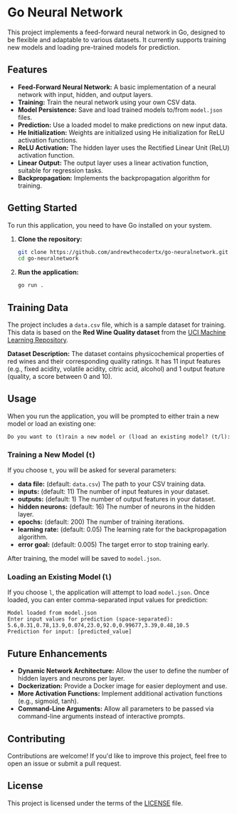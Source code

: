 # Go Neural Network

This project implements a feed-forward neural network in Go, designed to be
flexible and adaptable to various datasets. It currently supports training new
models and loading pre-trained models for prediction.

## Features

* **Feed-Forward Neural Network:** A basic implementation of a neural network
with input, hidden, and output layers.
* **Training:** Train the neural network using your own CSV data.
* **Model Persistence:** Save and load trained models to/from `model.json` files.
* **Prediction:** Use a loaded model to make predictions on new input data.
* **He Initialization:** Weights are initialized using He initialization for
ReLU activation functions.
* **ReLU Activation:** The hidden layer uses the Rectified Linear Unit (ReLU)
activation function.
* **Linear Output:** The output layer uses a linear activation function,
suitable for regression tasks.
* **Backpropagation:** Implements the backpropagation algorithm for training.

## Getting Started

To run this application, you need to have Go installed on your system.

1. **Clone the repository:**

    ```bash
    git clone https://github.com/andrewthecodertx/go-neuralnetwork.git
    cd go-neuralnetwork
    ```

2. **Run the application:**

    ```bash
    go run .
    ```

## Training Data

The project includes a `data.csv` file, which is a sample dataset for training.
This data is based on the **Red Wine Quality dataset** from the
[UCI Machine Learning Repository](https://archive.ics.uci.edu/ml/datasets/Wine+Quality).

**Dataset Description:**
The dataset contains physicochemical properties of red wines and their
corresponding quality ratings. It has 11 input features (e.g., fixed acidity,
volatile acidity, citric acid, alcohol) and 1 output feature
(quality, a score between 0 and 10).

## Usage

When you run the application, you will be prompted to either train a new model
or load an existing one:

```
Do you want to (t)rain a new model or (l)oad an existing model? (t/l):
```

### Training a New Model (`t`)

If you choose `t`, you will be asked for several parameters:

* **data file:** (default: `data.csv`) The path to your CSV training data.
* **inputs:** (default: 11) The number of input features in your dataset.
* **outputs:** (default: 1) The number of output features in your dataset.
* **hidden neurons:** (default: 16) The number of neurons in the hidden layer.
* **epochs:** (default: 200) The number of training iterations.
* **learning rate:** (default: 0.05) The learning rate for the backpropagation
algorithm.
* **error goal:** (default: 0.005) The target error to stop training early.

After training, the model will be saved to `model.json`.

### Loading an Existing Model (`l`)

If you choose `l`, the application will attempt to load `model.json`. Once
loaded, you can enter comma-separated input values for prediction:

```text
Model loaded from model.json
Enter input values for prediction (space-separated):
5.6,0.31,0.78,13.9,0.074,23.0,92.0,0.99677,3.39,0.48,10.5
Prediction for input: [predicted_value]
```

## Future Enhancements

* **Dynamic Network Architecture:** Allow the user to define the number of
hidden layers and neurons per layer.
* **Dockerization:** Provide a Docker image for easier deployment and use.
* **More Activation Functions:** Implement additional activation functions
(e.g., sigmoid, tanh).
* **Command-Line Arguments:** Allow all parameters to be passed via
command-line arguments instead of interactive prompts.

## Contributing

Contributions are welcome! If you'd like to improve this project, feel free to
open an issue or submit a pull request.

## License

This project is licensed under the terms of the [LICENSE](LICENSE) file.
